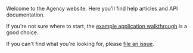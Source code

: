 Welcome to the Agency website. Here you'll find help articles and API
documentation.

If you're not sure where to start, the [example application
walkthrough](/articles/walkthrough) is a good choice.

If you can't find what you're looking for, please [file an
issue](https://github.com/operand/agency/issues/new).
